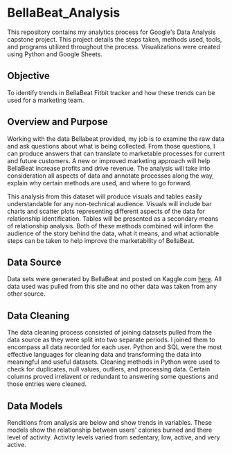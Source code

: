 # BellaBeat_Analysis
This repository contains my analytics process for Google's Data Analysis capstone project. This project details the steps taken, methods used, tools, and programs utilized throughout the process. Visualizations were created using Python and Google Sheets. 

## Objective
To identify trends in BellaBeat Fitbit tracker and how these trends can be used for a marketing team.

## Overview and Purpose
Working with the data Bellabeat provided, my job is to examine the raw data and ask questions about what is being collected. From those questions, I can produce answers that can translate to marketable processes for current and future customers. A new or improved marketing approach will help BellaBeat increase profits and drive revenue. The analysis will take into consideration all aspects of data and annotate processes along the way, explain why certain methods are used, and where to go forward. 

This analysis from this dataset will produce visuals and tables easily understandable for any non-technical audience. Visuals will include bar charts and scatter plots representing different aspects of the data for relationship identification. Tables will be presented as a secondary means of relationship analysis. Both of these methods combined will inform the audience of the story behind the data, what it means, and what actionable steps can be taken to help improve the marketability of BellaBeat.

## Data Source
Data sets were generated by BellaBeat and posted on Kaggle.com [here](https://www.kaggle.com/datasets/arashnic/fitbit). All data used was pulled from this site and no other data was taken from any other source.

## Data Cleaning
The data cleaning process consisted of joining datasets pulled from the data source as they were split into two separate periods. I joined them to encompass all data recorded for each user. Python and SQL were the most effective languages for cleaning data and transforming the data into meaningful and useful datasets. Cleaning methods in Python were used to check for duplicates, null values, outliers, and processing data. Certain columns proved irrelavent or redundant to answering some questions and those entries were cleaned.

## Data Models
Renditions from analysis are below and show trends in variables. These models show the relationship between users' calories burned and there level of activity. Activity levels varied from sedentary, low, active, and very active.

